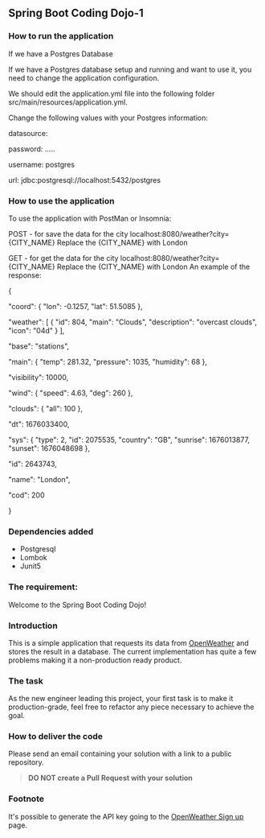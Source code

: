 Spring Boot Coding Dojo-1
---
### How to run the application
If we have a Postgres Database

If we have a Postgres database setup and running and want to use it, you need to change the application configuration.

We should edit the application.yml file into the following folder src/main/resources/application.yml.

Change the following values with your Postgres information:

datasource:

password: .....

username: postgres

url: jdbc:postgresql://localhost:5432/postgres



### How to use the application
To use the application with PostMan or Insomnia:

POST - for save the data for the city
localhost:8080/weather?city={CITY_NAME}
Replace the {CITY_NAME} with London

GET - for get the data for the city
localhost:8080/weather?city={CITY_NAME}
Replace the {CITY_NAME} with London
An example of the response:

{

"coord": {
"lon": -0.1257,
"lat": 51.5085
},

"weather": [
{
"id": 804,
"main": "Clouds",
"description": "overcast clouds",
"icon": "04d"
}
],

"base": "stations",

"main": {
"temp": 281.32,
"pressure": 1035,
"humidity": 68
},

"visibility": 10000,

"wind": {
"speed": 4.63,
"deg": 260
},

"clouds": {
"all": 100
},

"dt": 1676033400,

"sys": {
"type": 2,
"id": 2075535,
"country": "GB",
"sunrise": 1676013877,
"sunset": 1676048698
},

"id": 2643743,

"name": "London",

"cod": 200

}

### Dependencies added
* Postgresql
* Lombok
* Junit5

### The requirement:


Welcome to the Spring Boot Coding Dojo!

### Introduction

This is a simple application that requests its data from [OpenWeather](https://openweathermap.org/) and stores the result in a database. The current implementation has quite a few problems making it a non-production ready product.

### The task

As the new engineer leading this project, your first task is to make it production-grade, feel free to refactor any piece
necessary to achieve the goal.

### How to deliver the code

Please send an email containing your solution with a link to a public repository.

>**DO NOT create a Pull Request with your solution** 

### Footnote
It's possible to generate the API key going to the [OpenWeather Sign up](https://openweathermap.org/appid) page.


